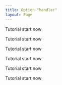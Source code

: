 ```yaml
---
title: Option "handler"
layout: Page
---
```


Tutorial start now

Tutorial start now

Tutorial start now

Tutorial start now

Tutorial start now

Tutorial start now
